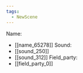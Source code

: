 ```yaml
---
tags:
  - NewScene
---
```

Name:
- [[name_65278]]
Sound:
- [[sound_250]]
- [[sound_312]]
Field_party:
- [[field_party_0]]
